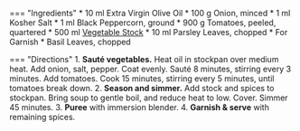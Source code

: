=== "Ingredients"
    * 10 ml Extra Virgin Olive Oil
    * 100 g Onion, minced
    * 1 ml Kosher Salt
    * 1 ml Black Peppercorn, ground
    * 900 g Tomatoes, peeled, quartered
    * 500 ml [Vegetable Stock](stocks/vegetable-stock.md)
    * 10 ml Parsley Leaves, chopped
    * For Garnish
        * Basil Leaves, chopped

=== "Directions"
    1. **Sauté vegetables.** Heat oil in stockpan over medium heat. Add onion, salt, pepper. Coat evenly. Sauté 8 minutes, stirring every 3 minutes. Add tomatoes. Cook 15 minutes, stirring every 5 minutes, until tomatoes break down.
    2. **Season and simmer.** Add stock and spices to stockpan. Bring soup to gentle boil, and reduce heat to low. Cover. Simmer 45 minutes.
    3. **Puree** with immersion blender.
    4. **Garnish & serve** with remaining spices.

[^1]: {{ cite.child_french_cooking }} Accessed June 2020.

